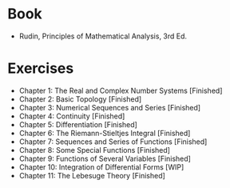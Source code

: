 # Book
- Rudin, Principles of Mathematical Analysis, 3rd Ed.

# Exercises
- Chapter 1: The Real and Complex Number Systems [Finished]
- Chapter 2: Basic Topology [Finished]
- Chapter 3: Numerical Sequences and Series [Finished]
- Chapter 4: Continuity [Finished]
- Chapter 5: Differentiation [Finished]
- Chapter 6: The Riemann-Stieltjes Integral [Finished]
- Chapter 7: Sequences and Series of Functions [Finished]
- Chapter 8: Some Special Functions [Finished]
- Chapter 9: Functions of Several Variables [Finished]
- Chapter 10: Integration of Differential Forms [WIP]
- Chapter 11: The Lebesuge Theory [Finished]
